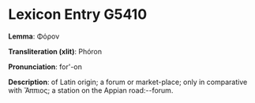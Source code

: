 # Lexicon Entry G5410

**Lemma**: Φόρον

**Transliteration (xlit)**: Phóron

**Pronunciation**: for'-on

**Description**:
of Latin origin; a forum or market-place; only in comparative with Ἄππιος; a station on the Appian road:--forum.
